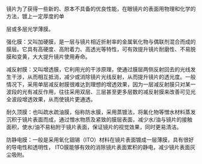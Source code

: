 镜片为了获得一些新的、原本不具备的优良性能，在眼镜片的表面用物理和化学的方法，镀上一定厚度的单



层或多层光学薄膜。

强化膜：又叫加硬膜，是一层与镜片相近折射率的金属氧化物与偶联剂混合而成的膜层。它具有高硬度、高附着力、高透光等特性，可有效提升镜片耐磨性、不易脱膜和变黄，大大提升镜片使用寿命。

减反射膜：又叫增透膜，它利用光的干涉原理，使通过膜层两侧反射回去的光线发生干涉，从而相互抵消，减少或消除镜片光线反射，从而提升镜片的透光度。一般情况下，采用单层减反射膜很难达到理想的增透效果，因为一层减反射膜只对某一波段的光有减反作用，往往采用双层、三层甚至更多层数的减反射膜来改善可见光全波段增透效果，从而使镜片更通透。

耐久顶膜：也叫疏水疏油膜，俗称防水膜，采用蒸镀法，将氟化物等憎水材料蒸发沉积于镜片表面而成，通过憎水物质及紧致的膜层表面，减少水/油与镜片的接触面积，使水/油不易粘附于镜片表面，保证镜片的视觉效果，同时更易清洁。

防静电膜：一般是采用氧化铟锡（ITO）材料在镜片表面镀成一层薄膜，具有很好的导电性和透明性， ITO膜能够有效的消除镜片表面累积的静电，减少镜片表面灰尘吸附。


  